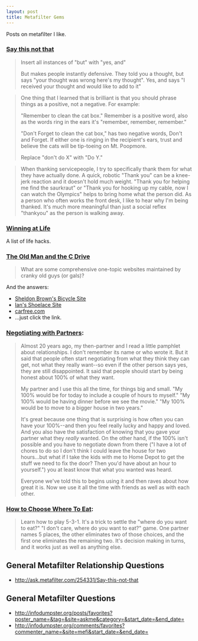 ```yaml
---
layout: post
title: Metafilter Gems
---
```


Posts on metafilter I like.
<!--end excerpt-->

### [Say this not that](http://ask.metafilter.com/254331/Say-this-not-that)

> Insert all instances of "but" with "yes, and"
> 
> But makes people instantly defensive. They told you a thought, but says "your thought was wrong here's my thought". Yes, and says "I received your thought and would like to add to it"

> One thing that I learned that is brilliant is that you should phrase things as a positive, not a negative. For example:
> 
> "Remember to clean the cat box." Remember is a positive word, also as the words ring in the ears it's "remember, remember, remember." 
> 
> "Don't Forget to clean the cat box," has two negative words, Don't and Forget. If either one is ringing in the recipient's ears, trust and believe the cats will be tip-toeing on Mt. Poopmore. 
> 
> Replace "don't do X" with "Do Y." 

> When thanking servicepeople, I try to specifically thank them for what they have actually done. A quick, robotic "Thank you" can be a knee-jerk reaction and it doesn't hold much weight. "Thank you for helping me find the saurkraut" or "Thank you for hooking up my cable, now I can watch the Olympics" helps to bring home what the person did. As a person who often works the front desk, I like to hear why I'm being thanked. It's much more meaningful than just a social reflex "thankyou" as the person is walking away.

### [Winning at Life](http://ask.metafilter.com/227940/Winning-At-Life)

A list of life hacks.

### [The Old Man and the C Drive](http://ask.metafilter.com/164388/The-Old-Man-and-the-C-Drive)

> What are some comprehensive one-topic websites maintained by cranky old guys
> (or gals)?

And the answers:

- [Sheldon Brown's Bicycle Site](http://sheldonbrown.com/)
- [Ian's Shoelace Site](http://www.fieggen.com/shoelace/)
- [carfree.com](http://www.carfree.com/)
- ...just click the link.


### [Negotiating with Partners](http://ask.metafilter.com/137148/What-clever-relationship-hacks-have-you-come-up-with#1960336):

> Almost 20 years ago, my then-partner and I read a little pamphlet about
> relationships. I don't remember its name or who wrote it. But it said that
> people often start negotiating from what they think they can get, not what
> they really want--so even if the other person says yes, they are still
> disappointed.  It said that people should start by being honest about 100% of
> what they want.
> 
> My partner and I use this all the time, for things big and small. "My 100%
> would be for today to include a couple of hours to myself." "My 100% would be
> having dinner before we see the movie." "My 100% would be to move to a bigger
> house in two years."
> 
> It's great because one thing that is surprising is how often you can have your
> 100%--and then you feel really lucky and happy and loved. And you also have
> the satisfaction of knowing that you gave your partner what they _really_
> wanted. On the other hand, if the 100% isn't possible and you have to
> negotiate down from there ("I have a lot of chores to do so I don't think I
> could leave the house for two hours...but what if I take the kids with me to
> Home Depot to get the stuff we need to fix the door? Then you'd have about an
> hour to yourself.") you at least know that what you wanted was heard.
> 
> Everyone we've told this to begins using it and then raves about how great it
> is. Now we use it all the time with friends as well as with each other.

### [How to Choose Where To Eat](http://ask.metafilter.com/126816/What-conversations-are-a-MUST-before-two-people-get-married#1812279):

> Learn how to play 5-3-1. It's a trick to settle the "where do you want to
> eat?" "I don't care, where do you want to eat?" game. One partner names 5
> places, the other eliminates two of those choices, and the first one
> eliminates the remaining two. It's decision making in turns, and it works just
> as well as anything else. 

## General Metafilter Relationship Questions

- http://ask.metafilter.com/254331/Say-this-not-that

## General Metafilter Questions

- http://infodumpster.org/posts/favorites?poster_name=&tag=&site=askme&category=&start_date=&end_date=
- http://infodumpster.org/comments/favorites?commenter_name=&site=mefi&start_date=&end_date=
